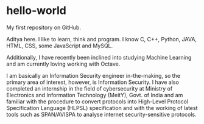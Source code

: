 # hello-world
My first repository on GitHub.

Aditya here. I like to learn, think and program.
I know C, C++, Python, JAVA, HTML, CSS, some JavaScript and MySQL.

Additionally, I have recently been inclined into studying Machine Learning and am currently loving working with Octave.

I am basically an Information Security engineer in-the-making, so the primary area of interest, however, is Information Security.
I have also completed an internship in the field of cybersecurity at Ministry of Electronics and Information Technology (MeitY), Govt. of India and am familiar with the procedure to convert protocols into High-Level Protocol Specification Language (HLPSL) specification and with the working of latest tools such as SPAN/AVISPA to analyse internet security-sensitive protocols.
